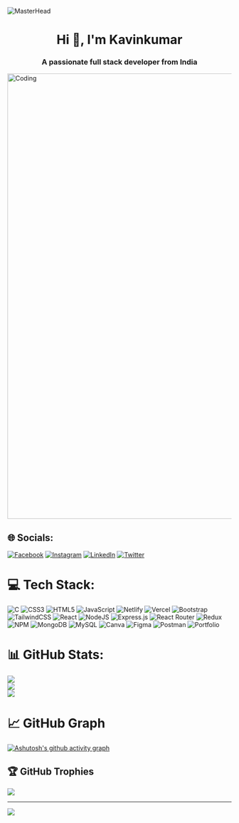 ![MasterHead](https://pbs.twimg.com/media/DQlOsZyVAAAXfAx.jpg)
<h1 align="center">Hi 👋, I'm Kavinkumar</h1>
<h3 align="center">A passionate full stack developer from India</h3>
<img align="center" alt="Coding" width="1000" src="http://www.web24zone.com/wp-content/uploads/2022/09/2c778e_89d09c380b7b4a09bcdbcb329c4734b3_mv2.gif">

## 🌐 Socials:
[![Facebook](https://img.shields.io/badge/Facebook-%231877F2.svg?logo=Facebook&logoColor=white)](https://facebook.com/kavinkumar.kavinkumar.37017) [![Instagram](https://img.shields.io/badge/Instagram-%23E4405F.svg?logo=Instagram&logoColor=white)](https://instagram.com/kavin__4501) [![LinkedIn](https://img.shields.io/badge/LinkedIn-%230077B5.svg?logo=linkedin&logoColor=white)](https://linkedin.com/in/kavinkumar-s-b62260255) [![Twitter](https://img.shields.io/badge/Twitter-%231DA1F2.svg?logo=Twitter&logoColor=white)](https://twitter.com/Kavin_4501) 

# 💻 Tech Stack:
![C](https://img.shields.io/badge/c-%2300599C.svg?style=for-the-badge&logo=c&logoColor=white) ![CSS3](https://img.shields.io/badge/css3-%231572B6.svg?style=for-the-badge&logo=css3&logoColor=white) ![HTML5](https://img.shields.io/badge/html5-%23E34F26.svg?style=for-the-badge&logo=html5&logoColor=white) ![JavaScript](https://img.shields.io/badge/javascript-%23323330.svg?style=for-the-badge&logo=javascript&logoColor=%23F7DF1E) ![Netlify](https://img.shields.io/badge/netlify-%23000000.svg?style=for-the-badge&logo=netlify&logoColor=#00C7B7) ![Vercel](https://img.shields.io/badge/vercel-%23000000.svg?style=for-the-badge&logo=vercel&logoColor=white) ![Bootstrap](https://img.shields.io/badge/bootstrap-%23563D7C.svg?style=for-the-badge&logo=bootstrap&logoColor=white) ![TailwindCSS](https://img.shields.io/badge/tailwindcss-%2338B2AC.svg?style=for-the-badge&logo=tailwind-css&logoColor=white) ![React](https://img.shields.io/badge/react-%2320232a.svg?style=for-the-badge&logo=react&logoColor=%2361DAFB) ![NodeJS](https://img.shields.io/badge/node.js-6DA55F?style=for-the-badge&logo=node.js&logoColor=white) ![Express.js](https://img.shields.io/badge/express.js-%23404d59.svg?style=for-the-badge&logo=express&logoColor=%2361DAFB) ![React Router](https://img.shields.io/badge/React_Router-CA4245?style=for-the-badge&logo=react-router&logoColor=white) ![Redux](https://img.shields.io/badge/redux-%23593d88.svg?style=for-the-badge&logo=redux&logoColor=white) ![NPM](https://img.shields.io/badge/NPM-%23000000.svg?style=for-the-badge&logo=npm&logoColor=white) ![MongoDB](https://img.shields.io/badge/MongoDB-%234ea94b.svg?style=for-the-badge&logo=mongodb&logoColor=white) ![MySQL](https://img.shields.io/badge/mysql-%2300f.svg?style=for-the-badge&logo=mysql&logoColor=white) ![Canva](https://img.shields.io/badge/Canva-%2300C4CC.svg?style=for-the-badge&logo=Canva&logoColor=white) 	![Figma](https://img.shields.io/badge/figma-%23F24E1E.svg?style=for-the-badge&logo=figma&logoColor=white) ![Postman](https://img.shields.io/badge/Postman-FF6C37?style=for-the-badge&logo=postman&logoColor=white) ![Portfolio](https://img.shields.io/badge/Portfolio-%23000000.svg?style=for-the-badge&logo=firefox&logoColor=#FF7139)
# 📊 GitHub Stats:
![](https://github-readme-stats.vercel.app/api?username=kavinkumars21&theme=blue-green&hide_border=false&include_all_commits=false&count_private=false)<br/>
![](https://github-readme-streak-stats.herokuapp.com/?user=kavinkumars21&theme=blue-green&hide_border=false)<br/>
![](https://github-readme-stats.vercel.app/api/top-langs/?username=kavinkumars21&theme=blue-green&hide_border=false&include_all_commits=false&count_private=false&layout=compact)
# 📈 GitHub Graph
[![Ashutosh's github activity graph](https://github-readme-activity-graph.vercel.app/graph?username=kavinkumars21&bg_color=000000&color=ffffff&line=fd6d6d&point=79751b&area=true&hide_border=true)](https://github.com/ashutosh00710/github-readme-activity-graph)

## 🏆 GitHub Trophies
![](https://github-profile-trophy.vercel.app/?username=kavinkumars21&theme=radical&no-frame=false&no-bg=false&margin-w=4)

---
[![](https://visitcount.itsvg.in/api?id=kavinkumars21&icon=5&color=1)](https://visitcount.itsvg.in)

<!-- Proudly created with GPRM ( https://gprm.itsvg.in ) -->
